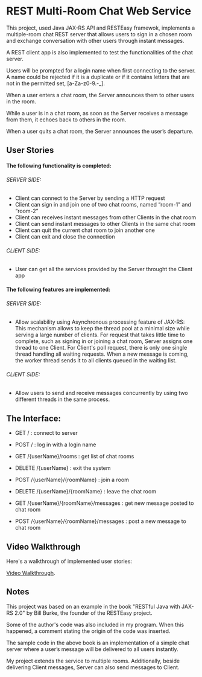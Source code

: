 # REST Multi-Room Chat Web Service

This project, used Java JAX-RS API and RESTEasy framewok, implements a multiple-room chat REST server that allows users to sign in a chosen room and exchange conversation with other users through instant messages.

A REST client app is also implemented to test the functionalities of the chat server.

Users will be prompted for a login name when first connecting to the server.  A name could be rejected if it is a duplicate or if it contains letters that are not in the permitted set, [a-Za-z0-9.-_].

When a user enters a chat room, the Server announces them to other users in the room.

While a user is in a chat room, as soon as the Server receives a message from them, it echoes back to others in the room.

When a user quits a chat room, the Server announces the user’s departure.

## User Stories

#### The following functionality is completed:

###### SERVER SIDE:
* Client can connect to the Server by sending a HTTP request
* Client can sign in and join one of two chat rooms, named “room-1” and “room-2”
* Client can receives instant messages from other Clients in the chat room
* Client can send instant messages to other Clients in the same chat room
* Client can quit the current chat room to join another one
* Client can exit and close the connection

###### CLIENT SIDE:
* User can get all the services provided by the Server throught the Client app

#### The following features are implemented:

###### SERVER SIDE:
* Allow scalability using Asynchronous processing feature of JAX-RS: This mechanism allows to keep the thread pool at a minimal size while serving a large number of clients.  For request that takes little time to complete, such as signing in or joining a chat room, Server assigns one thread to one Client. For Client's poll request, there is only one single thread handling all waiting requests. When a new message is coming, the worker thread sends it to all clients queued in the waiting list.

###### CLIENT SIDE:
* Allow users to send and receive messages concurrently by using two different threads in the same process. 

## The Interface:
* GET / 						           : connect to server
* POST /						            : log in with a login name

* GET /{userName}/rooms			        : get list of chat rooms
* DELETE /{userName}				    : exit the system

* POST /{userName}/{roomName}		    : join a room
* DELETE /{userName}/{roomName}		    : leave the chat room

* GET /{userName}/{roomName}/messages	: get new message posted to chat room
* POST /{userName}/{roomName}/messages	: post a new message to chat room


## Video Walkthrough 

Here's a walkthrough of implemented user stories:

[Video Walkthrough](https://www.giphy.com/gifs/l2SqauWgUal9yDA9W/).

## Notes

This project was based on an example in the book "RESTful Java with JAX-RS 2.0" by Bill Burke, the founder of the RESTEasy project.  

Some of the author's code was also included in my program.  When this happened, a comment stating the origin of the code was inserted.

The sample code in the above book is an implementation of a simple chat server where a user’s message will be delivered to all users instantly.

My project extends the service to multiple rooms.  Additionally, beside delivering Client messages, Server can also send messages to Client.





